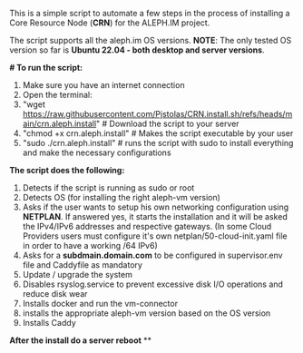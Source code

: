 This is a simple script to automate a few steps in the process of installing a Core Resource Node (**CRN**) for the ALEPH.IM project.

The script supports all the aleph.im OS versions. 
**NOTE**: The only tested OS version so far is **Ubuntu 22.04 - both desktop and server versions**.


**# To run the script:**
  1) Make sure you have an internet connection
  2) Open the terminal: 
  3) "wget https://raw.githubusercontent.com/Pjstolas/CRN.install.sh/refs/heads/main/crn.aleph.install"     # Download the script to your server
  4) "chmod +x crn.aleph.install"    # Makes the script executable by your user
  5) "sudo ./crn.aleph.install"      # runs the script with sudo to install everything and make the necessary configurations
    

**The script does the following:**
  1) Detects if the script is running as sudo or root
  2) Detects OS (for installing the right aleph-vm version)
  3) Asks if the user wants to setup his own networking configuration using **NETPLAN**. If answered yes, it starts the installation and it will be asked the IPv4/IPv6 addresses and respective gateways. (In some Cloud Providers users must configure it's own netplan/50-cloud-init.yaml file in order to have a working /64 IPv6)
  4) Asks for a **subdmain.domain.com** to be configured in supervisor.env file and Caddyfile as mandatory
  5) Update / upgrade the system
  6) Disables rsyslog.service to prevent excessive disk I/O operations and reduce disk wear
  7) Installs docker and run the vm-connector
  8) installs the appropriate aleph-vm version based on the OS version
  9) Installs Caddy

**After the install do a server reboot**
**
